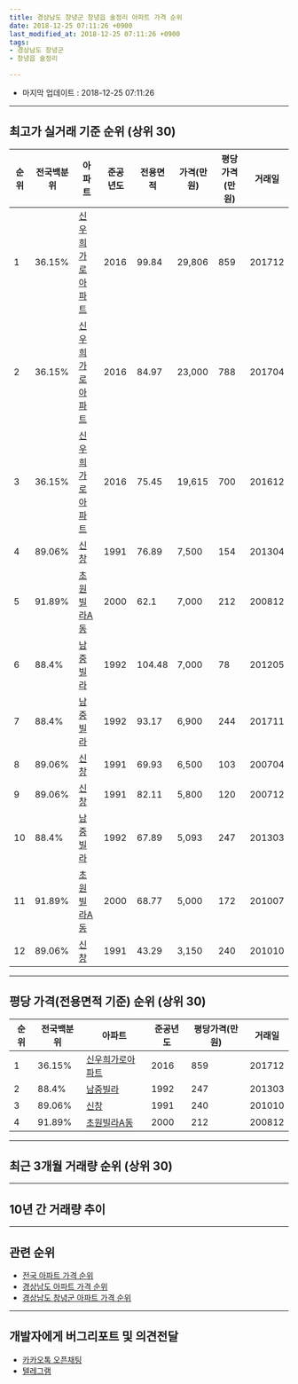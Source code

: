 ```yaml
---
title: 경상남도 창녕군 창녕읍 술정리 아파트 가격 순위
date: 2018-12-25 07:11:26 +0900
last_modified_at: 2018-12-25 07:11:26 +0900
tags:
- 경상남도 창녕군
- 창녕읍 술정리

---
```


* 마지막 업데이트 : 2018-12-25 07:11:26

---

## 최고가 실거래 기준 순위 (상위 30)


|순위|전국백분위|아파트|준공년도|전용면적|가격(만원)|평당가격(만원)|거래일|
|---|---|---|---|---|---|---|---|
|1|36.15%|[신우희가로아파트](https://search.naver.com/search.naver?query=%EA%B2%BD%EC%83%81%EB%82%A8%EB%8F%84+%EC%B0%BD%EB%85%95%EA%B5%B0+%EC%B0%BD%EB%85%95%EC%9D%8D+%EC%88%A0%EC%A0%95%EB%A6%AC+%EC%8B%A0%EC%9A%B0%ED%9D%AC%EA%B0%80%EB%A1%9C%EC%95%84%ED%8C%8C%ED%8A%B8)|2016|99.84|29,806|859|201712|
|2|36.15%|[신우희가로아파트](https://search.naver.com/search.naver?query=%EA%B2%BD%EC%83%81%EB%82%A8%EB%8F%84+%EC%B0%BD%EB%85%95%EA%B5%B0+%EC%B0%BD%EB%85%95%EC%9D%8D+%EC%88%A0%EC%A0%95%EB%A6%AC+%EC%8B%A0%EC%9A%B0%ED%9D%AC%EA%B0%80%EB%A1%9C%EC%95%84%ED%8C%8C%ED%8A%B8)|2016|84.97|23,000|788|201704|
|3|36.15%|[신우희가로아파트](https://search.naver.com/search.naver?query=%EA%B2%BD%EC%83%81%EB%82%A8%EB%8F%84+%EC%B0%BD%EB%85%95%EA%B5%B0+%EC%B0%BD%EB%85%95%EC%9D%8D+%EC%88%A0%EC%A0%95%EB%A6%AC+%EC%8B%A0%EC%9A%B0%ED%9D%AC%EA%B0%80%EB%A1%9C%EC%95%84%ED%8C%8C%ED%8A%B8)|2016|75.45|19,615|700|201612|
|4|89.06%|[신창](https://search.naver.com/search.naver?query=%EA%B2%BD%EC%83%81%EB%82%A8%EB%8F%84+%EC%B0%BD%EB%85%95%EA%B5%B0+%EC%B0%BD%EB%85%95%EC%9D%8D+%EC%88%A0%EC%A0%95%EB%A6%AC+%EC%8B%A0%EC%B0%BD)|1991|76.89|7,500|154|201304|
|5|91.89%|[초원빌라A동](https://search.naver.com/search.naver?query=%EA%B2%BD%EC%83%81%EB%82%A8%EB%8F%84+%EC%B0%BD%EB%85%95%EA%B5%B0+%EC%B0%BD%EB%85%95%EC%9D%8D+%EC%88%A0%EC%A0%95%EB%A6%AC+%EC%B4%88%EC%9B%90%EB%B9%8C%EB%9D%BCA%EB%8F%99)|2000|62.1|7,000|212|200812|
|6|88.4%|[남중빌라](https://search.naver.com/search.naver?query=%EA%B2%BD%EC%83%81%EB%82%A8%EB%8F%84+%EC%B0%BD%EB%85%95%EA%B5%B0+%EC%B0%BD%EB%85%95%EC%9D%8D+%EC%88%A0%EC%A0%95%EB%A6%AC+%EB%82%A8%EC%A4%91%EB%B9%8C%EB%9D%BC)|1992|104.48|7,000|78|201205|
|7|88.4%|[남중빌라](https://search.naver.com/search.naver?query=%EA%B2%BD%EC%83%81%EB%82%A8%EB%8F%84+%EC%B0%BD%EB%85%95%EA%B5%B0+%EC%B0%BD%EB%85%95%EC%9D%8D+%EC%88%A0%EC%A0%95%EB%A6%AC+%EB%82%A8%EC%A4%91%EB%B9%8C%EB%9D%BC)|1992|93.17|6,900|244|201711|
|8|89.06%|[신창](https://search.naver.com/search.naver?query=%EA%B2%BD%EC%83%81%EB%82%A8%EB%8F%84+%EC%B0%BD%EB%85%95%EA%B5%B0+%EC%B0%BD%EB%85%95%EC%9D%8D+%EC%88%A0%EC%A0%95%EB%A6%AC+%EC%8B%A0%EC%B0%BD)|1991|69.93|6,500|103|200704|
|9|89.06%|[신창](https://search.naver.com/search.naver?query=%EA%B2%BD%EC%83%81%EB%82%A8%EB%8F%84+%EC%B0%BD%EB%85%95%EA%B5%B0+%EC%B0%BD%EB%85%95%EC%9D%8D+%EC%88%A0%EC%A0%95%EB%A6%AC+%EC%8B%A0%EC%B0%BD)|1991|82.11|5,800|120|200712|
|10|88.4%|[남중빌라](https://search.naver.com/search.naver?query=%EA%B2%BD%EC%83%81%EB%82%A8%EB%8F%84+%EC%B0%BD%EB%85%95%EA%B5%B0+%EC%B0%BD%EB%85%95%EC%9D%8D+%EC%88%A0%EC%A0%95%EB%A6%AC+%EB%82%A8%EC%A4%91%EB%B9%8C%EB%9D%BC)|1992|67.89|5,093|247|201303|
|11|91.89%|[초원빌라A동](https://search.naver.com/search.naver?query=%EA%B2%BD%EC%83%81%EB%82%A8%EB%8F%84+%EC%B0%BD%EB%85%95%EA%B5%B0+%EC%B0%BD%EB%85%95%EC%9D%8D+%EC%88%A0%EC%A0%95%EB%A6%AC+%EC%B4%88%EC%9B%90%EB%B9%8C%EB%9D%BCA%EB%8F%99)|2000|68.77|5,000|172|201007|
|12|89.06%|[신창](https://search.naver.com/search.naver?query=%EA%B2%BD%EC%83%81%EB%82%A8%EB%8F%84+%EC%B0%BD%EB%85%95%EA%B5%B0+%EC%B0%BD%EB%85%95%EC%9D%8D+%EC%88%A0%EC%A0%95%EB%A6%AC+%EC%8B%A0%EC%B0%BD)|1991|43.29|3,150|240|201010|


---

## 평당 가격(전용면적 기준) 순위 (상위 30)


|순위|전국백분위|아파트|준공년도|평당가격(만원)|거래일|
|---|---|---|---|---|---|
|1|36.15%|[신우희가로아파트](https://search.naver.com/search.naver?query=%EA%B2%BD%EC%83%81%EB%82%A8%EB%8F%84+%EC%B0%BD%EB%85%95%EA%B5%B0+%EC%B0%BD%EB%85%95%EC%9D%8D+%EC%88%A0%EC%A0%95%EB%A6%AC+%EC%8B%A0%EC%9A%B0%ED%9D%AC%EA%B0%80%EB%A1%9C%EC%95%84%ED%8C%8C%ED%8A%B8)|2016|859|201712|
|2|88.4%|[남중빌라](https://search.naver.com/search.naver?query=%EA%B2%BD%EC%83%81%EB%82%A8%EB%8F%84+%EC%B0%BD%EB%85%95%EA%B5%B0+%EC%B0%BD%EB%85%95%EC%9D%8D+%EC%88%A0%EC%A0%95%EB%A6%AC+%EB%82%A8%EC%A4%91%EB%B9%8C%EB%9D%BC)|1992|247|201303|
|3|89.06%|[신창](https://search.naver.com/search.naver?query=%EA%B2%BD%EC%83%81%EB%82%A8%EB%8F%84+%EC%B0%BD%EB%85%95%EA%B5%B0+%EC%B0%BD%EB%85%95%EC%9D%8D+%EC%88%A0%EC%A0%95%EB%A6%AC+%EC%8B%A0%EC%B0%BD)|1991|240|201010|
|4|91.89%|[초원빌라A동](https://search.naver.com/search.naver?query=%EA%B2%BD%EC%83%81%EB%82%A8%EB%8F%84+%EC%B0%BD%EB%85%95%EA%B5%B0+%EC%B0%BD%EB%85%95%EC%9D%8D+%EC%88%A0%EC%A0%95%EB%A6%AC+%EC%B4%88%EC%9B%90%EB%B9%8C%EB%9D%BCA%EB%8F%99)|2000|212|200812|


---

## 최근 3개월 거래량 순위 (상위 30)


<div style="width:100%;">
    <canvas id="deal_count_ranking" height="250"></canvas>
</div>


<script>
new Chart(document.getElementById("deal_count_ranking"), {
    type: 'horizontalBar',
    data: {
        labels: ['신우희가로아파트'],
        datasets: [{
            label: '실거래 수',
            data: [5],
            borderColor: "rgba(255, 0, 128, 1)",
            backgroundColor: "rgba(255, 0, 128, 0.5)",
            fill: false,
        }]
    },
    options: {
        responsive: true,
        title: {
            display: true,
            text: '최근 3개월 거래량 순위'
        },
        tooltips: {
            mode: 'index',
            intersect: false,
            callbacks: {
                title: function(tooltipItems, data) {
                    return "실거래 수:";
                },
                label: function(tooltipItem, data) {
                    return data.labels[tooltipItem.index] + ": " + tooltipItem.xLabel;
                }
            }
        },
        hover: {
            mode: 'nearest',
            intersect: true
        },
        scales: {
            xAxes: [{
                display: true,
                scaleLabel: {
                    display: true,
                    labelString: '실거래 수'
                },
                ticks: {
                    suggestedMin: 0,
                }
            }],
            yAxes: [{
                display: true,
                ticks: {
                    autoSkip: false,
                    callback: function(value, index, values) {
                        if (value.length > 15)
                            return value.substr(0, 13) + "...";
                        else
                            return value;
                    }
                },
                scaleLabel: {
                    display: false,
                }
            }]
        }
    }
});

</script>


---

## 10년 간 거래량 추이


<div style="width:100%;">
    <canvas id="deal_progress" height="250"></canvas>
</div>

<script>
new Chart(document.getElementById("deal_progress"), {
    type: 'line',
    data: {
        labels: ['200812','200901','200902','200903','200904','200905','200906','200907','200908','200909','200910','200911','200912','201001','201002','201003','201004','201005','201006','201007','201008','201009','201010','201011','201012','201101','201102','201103','201104','201105','201106','201107','201108','201109','201110','201111','201112','201201','201202','201203','201204','201205','201206','201207','201208','201209','201210','201211','201212','201301','201302','201303','201304','201305','201306','201307','201308','201309','201310','201311','201312','201401','201402','201403','201404','201405','201406','201407','201408','201409','201410','201411','201412','201501','201502','201503','201504','201505','201506','201507','201508','201509','201510','201511','201512','201601','201602','201603','201604','201605','201606','201607','201608','201609','201610','201611','201612','201701','201702','201703','201704','201705','201706','201707','201708','201709','201710','201711','201712','201801','201802','201803','201804','201805','201806','201807','201808','201809','201810','201811','201812'],
        datasets: [{
            label: '실거래 수',
            pointRadius: 1,
            data: [2, 0, 0, 0, 1, 0, 0, 0, 0, 0, 0, 1, 0, 0, 0, 0, 0, 0, 0, 1, 0, 0, 1, 0, 0, 0, 1, 1, 0, 0, 0, 0, 1, 0, 0, 1, 3, 0, 0, 0, 0, 1, 0, 0, 0, 1, 1, 0, 0, 0, 0, 1, 2, 1, 1, 0, 0, 0, 0, 0, 0, 0, 0, 0, 0, 0, 0, 0, 0, 0, 0, 0, 0, 0, 0, 0, 0, 0, 0, 0, 0, 0, 0, 0, 0, 0, 0, 2, 0, 0, 0, 0, 1, 1, 0, 7, 4, 1, 4, 2, 1, 1, 3, 1, 1, 1, 1, 2, 2, 2, 2, 3, 1, 0, 1, 1, 2, 2, 2, 0, 3],
            borderColor: "rgba(255, 201, 14, 1)",
            backgroundColor: "rgba(255, 201, 14, 0.5)",
            fill: true,
        }]
    },
    options: {
        responsive: true,
        title: {
            display: true,
            text: '10년간 거래량 추이'
        },
        tooltips: {
            mode: 'index',
            intersect: false,
        },
        hover: {
            mode: 'nearest',
            intersect: true
        },
        scales: {
            xAxes: [{
                display: true,
                scaleLabel: {
                    display: true,
                    labelString: '년/월'
                }
            }],
            yAxes: [{
                display: true,
                ticks: {
                    suggestedMin: 0,
                },
                scaleLabel: {
                    display: true,
                    labelString: '실거래 수'
                }
            }]
        }
    }
});

</script>


---

## 관련 순위

- [전국 아파트 가격 순위](https://inasie.github.io/apt-ranking/전국)
- [경상남도 아파트 가격 순위](https://inasie.github.io/apt-ranking/경상남도)
- [경상남도 창녕군 아파트 가격 순위](https://inasie.github.io/apt-ranking/경상남도-창녕군)


---

## 개발자에게 버그리포트 및 의견전달

- [카카오톡 오픈채팅](https://open.kakao.com/o/gLJUAP4)
- [텔레그램](https://t.me/inasie)

